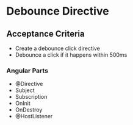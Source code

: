 # Debounce Directive

## Acceptance Criteria
- Create a debounce click directive
- Debounce a click if it happens within 500ms

### Angular Parts
- @Directive
- Subject
- Subscription
- OnInit
- OnDestroy
- @HostListener
